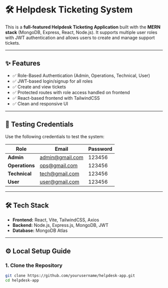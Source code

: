 # 🛠️ Helpdesk Ticketing System

This is a **full-featured Helpdesk Ticketing Application** built with the **MERN stack** (MongoDB, Express, React, Node.js). It supports multiple user roles with JWT authentication and allows users to create and manage support tickets.

---

## ✨ Features

- ✅ Role-Based Authentication (Admin, Operations, Technical, User)
- ✅ JWT-based login/signup for all roles
- ✅ Create and view tickets
- ✅ Protected routes with role access handled on frontend
- ✅ React-based frontend with TailwindCSS
- ✅ Clean and responsive UI


---

## 👥 Testing Credentials

Use the following credentials to test the system:

| Role             | Email              | Password |
|------------------|--------------------|----------|
| **Admin**        | admin@gmail.com    | 123456   |
| **Operations**   | ops@gmail.com      | 123456   |
| **Technical**    | tech@gmail.com     | 123456   |
| **User**         | user@gmail.com     | 123456   |

---

## 🛠️ Tech Stack

- **Frontend:** React, Vite, TailwindCSS, Axios
- **Backend:** Node.js, Express.js, MongoDB, JWT
- **Database:** MongoDB Atlas

---

## ⚙️ Local Setup Guide

### 1. Clone the Repository

```bash
git clone https://github.com/yourusername/helpdesk-app.git
cd helpdesk-app
